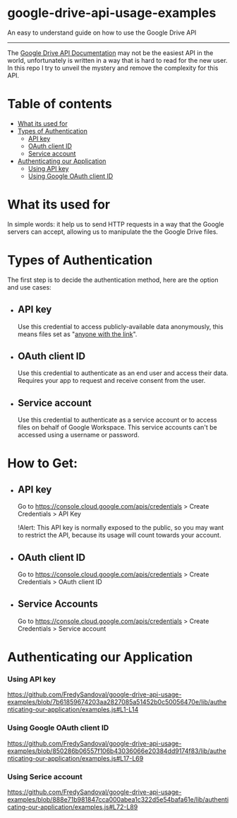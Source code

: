 # google-drive-api-usage-examples
An easy to understand guide on how to use the Google Drive API

---

The [Google Drive API Documentation][1] may not be the easiest API in the world, unfortunately is written in a way that is hard to read for the new user. In this repo I try to unveil the mystery and remove the complexity for this API.

Table of contents
=================

<!--ts-->
   * [What its used for](#what-its-used-for)
   * [Types of Authentication](#types-of-authentication)
      * [API key](#api-key)
      * [OAuth client ID](#oauth-client-id)
      * [Service account](#service-account)
   * [Authenticating our Application](#authenticating-our-application)
      * [Using API key](#using-api-key)
      * [Using Google OAuth client ID](#using-google-oauth-client-id)
<!--te-->

What its used for
=================
In simple words: it help us to send HTTP requests in a way that the Google servers can accept, allowing us to manipulate the the Google Drive files.

Types of Authentication
=====
The first step is to decide the authentication method, here are the option and use cases:

* API key
  -------
  Use this credential to access publicly-available data anonymously, this means files set as "[anyone with the link][2]".

* OAuth client ID
  ---------------
  Use this credential to authenticate as an end user and access their data. Requires your app to request and receive consent from the user.

* Service account
  ---------------
  Use this credential to authenticate as a service account or to access files on behalf of Google Workspace. This service accounts can't be accessed using a username or password.
  
How to Get:
=====
  * API key
    ---------

    Go to https://console.cloud.google.com/apis/credentials > Create Credentials > API Key
  
    !Alert: This API key is normally exposed to the public, so you may want to restrict the API, because its usage will count towards your account.
 
  * OAuth client ID
    ---------------
    Go to https://console.cloud.google.com/apis/credentials > Create Credentials > OAuth client ID
 
  * Service Accounts
    ----------------
    Go to https://console.cloud.google.com/apis/credentials > Create Credentials > Service account

Authenticating our Application
==============================
### Using API key

https://github.com/FredySandoval/google-drive-api-usage-examples/blob/7b61859674203aa2827085a51452b0c50056470e/lib/authenticating-our-application/examples.js#L1-L14

### Using Google OAuth client ID
https://github.com/FredySandoval/google-drive-api-usage-examples/blob/850286b06557f106b43036066e20384dd9174f83/lib/authenticating-our-application/examples.js#L17-L69

### Using Serice account
https://github.com/FredySandoval/google-drive-api-usage-examples/blob/888e71b981847cca000abea1c322d5e54bafa61e/lib/authenticating-our-application/examples.js#L72-L89




[1]: https://developers.google.com/drive/api/
[2]: https://support.google.com/drive/answer/2494822?hl=en&co=GENIE.Platform%3DDesktop#zippy=%2Cshare-a-file-publicly
